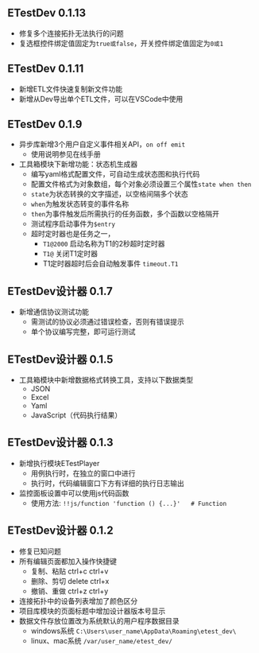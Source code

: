 
## ETestDev 0.1.13
- 修复多个连接拓扑无法执行的问题
- 复选框控件绑定值固定为`true或false`，开关控件绑定值固定为`0或1`

## ETestDev 0.1.11
- 新增ETL文件快速复制新文件功能
- 新增从Dev导出单个ETL文件，可以在VSCode中使用

## ETestDev 0.1.9
- 异步库新增3个用户自定义事件相关API，`on off emit`
    - 使用说明参见在线手册
- 工具箱模块下新增功能：状态机生成器
    - 编写yaml格式配置文件，可自动生成状态图和执行代码
    - 配置文件格式为对象数组，每个对象必须设置三个属性`state when then`
    - `state`为状态转换的文字描述，以空格间隔多个状态
    - `when`为触发状态转变的事件名称
    - `then`为事件触发后所需执行的任务函数，多个函数以空格隔开
    - 测试程序启动事件为`$entry`
    - 超时定时器也是任务之一，
        - `T1@2000` 启动名称为T1的2秒超时定时器
        - `T1@` 关闭T1定时器
        - T1定时器超时后会自动触发事件 `timeout.T1`

## ETestDev设计器 0.1.7
- 新增通信协议测试功能
    - 需测试的协议必须通过错误检查，否则有错误提示
    - 单个协议编写完整，即可运行测试

## ETestDev设计器 0.1.5
- 工具箱模块中新增数据格式转换工具，支持以下数据类型
    - JSON
    - Excel
    - Yaml
    - JavaScript（代码执行结果）


## ETestDev设计器 0.1.3

- 新增执行模块ETestPlayer
    - 用例执行时，在独立的窗口中进行
    - 执行时，代码编辑窗口下方有详细的执行日志输出
- 监控面板设置中可以使用js代码函数
    - 使用方法: `!!js/function 'function () {...}'   # Function`

## ETestDev设计器 0.1.2

- 修复已知问题
- 所有编辑页面都加入操作快捷键
    - 复制、粘贴 ctrl+c ctrl+v
    - 删除、剪切 delete ctrl+x
    - 撤销、重做 ctrl+z ctrl+y
- 连接拓扑中的设备列表增加了颜色区分
- 项目库模块的页面标题中增加设计器版本号显示
- 数据文件存放位置改为系统默认的用户程序数据目录
    - windows系统 `C:\Users\user_name\AppData\Roaming\etest_dev\`
    - linux、mac系统 `/var/user_name/etest_dev/`
